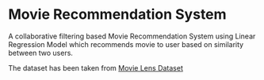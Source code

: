 # Movie Recommendation System

A collaborative filtering based Movie Recommendation System using Linear Regression Model which recommends movie to user based on similarity between two users.

The dataset has been taken from [Movie Lens Dataset](https://grouplens.org/datasets/movielens/)

